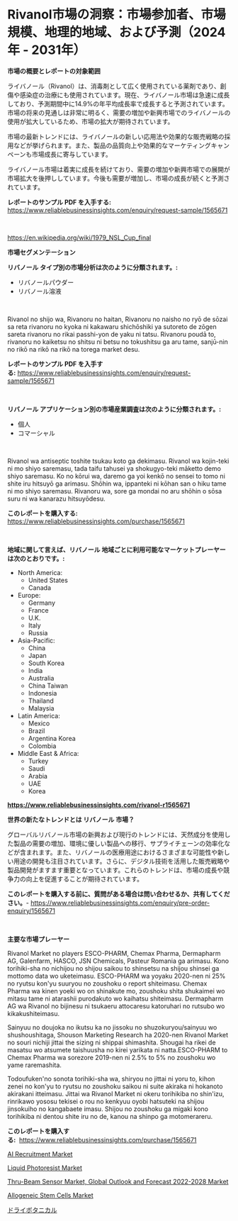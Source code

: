 <p><h1>Rivanol市場の洞察：市場参加者、市場規模、地理的地域、および予測（2024年 - 2031年）</h1></p><p><strong>市場の概要とレポートの対象範囲</strong></p>
<p><p>ライバノール（Rivanol）は、消毒剤として広く使用されている薬剤であり、創傷や感染症の治療にも使用されています。現在、ライバノール市場は急速に成長しており、予測期間中に14.9%の年平均成長率で成長すると予測されています。市場の将来の見通しは非常に明るく、需要の増加や新興市場でのライバノールの使用が拡大しているため、市場の拡大が期待されています。</p><p>市場の最新トレンドには、ライバノールの新しい応用法や効果的な販売戦略の採用などが挙げられます。また、製品の品質向上や効果的なマーケティングキャンペーンも市場成長に寄与しています。</p><p>ライバノール市場は着実に成長を続けており、需要の増加や新興市場での展開が市場拡大を後押ししています。今後も需要が増加し、市場の成長が続くと予測されています。</p></p>
<p><strong>レポートのサンプル PDF を入手する:</strong> <a href="https://www.reliablebusinessinsights.com/enquiry/request-sample/1565671">https://www.reliablebusinessinsights.com/enquiry/request-sample/1565671</a></p>
<p>&nbsp;</p>
<p><a href="https://en.wikipedia.org/wiki/1979_NSL_Cup_final">https://en.wikipedia.org/wiki/1979_NSL_Cup_final</a></p>
<p><strong>市場セグメンテーション</strong></p>
<p><strong>リバノール タイプ別の市場分析は次のように分類されます。:</strong></p>
<p><ul><li>リバノールパウダー</li><li>リバノール溶液</li></ul></p>
<p>&nbsp;</p>
<p><p>Rivanol no shijo wa, Rivanoru no haitan, Rivanoru no naisho no ryō de sōzai sa reta rivanoru no kyoka ni kakawaru shichōshiki ya sutoreto de zōgen sareta rivanoru no rikai passhi-yon de yaku ni tatsu. Rivanoru poudā to, rivanoru no kaiketsu no shitsu ni betsu no tokushitsu ga aru tame, sanjū-nin no rikō na rikō na rikō na torega market desu.</p></p>
<p><strong>レポートのサンプル PDF を入手する:</strong>&nbsp;<a href="https://www.reliablebusinessinsights.com/enquiry/request-sample/1565671">https://www.reliablebusinessinsights.com/enquiry/request-sample/1565671</a></p>
<p>&nbsp;</p>
<p><strong> リバノール アプリケーション別の市場産業調査は次のように分類されます。:</strong></p>
<p><ul><li>個人</li><li>コマーシャル</li></ul></p>
<p>&nbsp;</p>
<p><p>Rivanol wa antiseptic toshite tsukau koto ga dekimasu. Rivanol wa kojin-teki ni mo shiyo saremasu, tada taifu tahusei ya shokugyo-teki māketto demo shiyo saremasu. Ko no kōrui wa, daremo ga yoi kenkō no sensei to tomo ni shite iru hitsuyō ga arimasu. Shōhin wa, ippanteki ni kōhan san o hiku tame ni mo shiyo saremasu. Rivanoru wa, sore ga mondai no aru shōhin o sōsa suru ni wa kanarazu hitsuyōdesu.</p></p>
<p><strong>このレポートを購入する:</strong>&nbsp; <a href="https://www.reliablebusinessinsights.com/purchase/1565671">https://www.reliablebusinessinsights.com/purchase/1565671</a></p>
<p>&nbsp;</p>
<p><strong>地域に関して言えば、リバノール 地域ごとに利用可能なマーケットプレーヤーは次のとおりです。:</strong></p>
<p><ul>
    <li>
        North America:
        <ul>
            <li>United States</li>
            <li>Canada</li>
        </ul>
    </li>
    <li>
        Europe:
        <ul>
            <li>Germany</li>
            <li>France</li>
            <li>U.K.</li>
            <li>Italy</li>
            <li>Russia</li>
        </ul>
    </li>
    <li>
        Asia-Pacific:
        <ul>
            <li>China</li>
            <li>Japan</li>
            <li>South Korea</li>
            <li>India</li>
            <li>Australia</li>
            <li>China Taiwan</li>
            <li>Indonesia</li>
            <li>Thailand</li>
            <li>Malaysia</li>
        </ul>
    </li>
    <li>
        Latin America:
        <ul>
            <li>Mexico</li>
            <li>Brazil</li>
            <li>Argentina Korea</li>
            <li>Colombia</li>
        </ul>
    </li>
    <li>
        Middle East & Africa:
        <ul>
            <li>Turkey</li>
            <li>Saudi</li>
            <li>Arabia</li>
            <li>UAE</li>
            <li>Korea</li>
        </ul>
    </li>
    </ul></p>
<p><strong><a href="https://www.reliablebusinessinsights.com/rivanol-r1565671">https://www.reliablebusinessinsights.com/rivanol-r1565671</a></strong>&nbsp;</p>
<p><strong>世界の新たなトレンドとは リバノール 市場？</strong></p>
<p><p>グローバルリバノール市場の新興および現行のトレンドには、天然成分を使用した製品の需要の増加、環境に優しい製品への移行、サプライチェーンの効率化などが含まれます。また、リバノールの医療用途におけるさまざまな可能性や新しい用途の開発も注目されています。さらに、デジタル技術を活用した販売戦略や製品開発がますます重要となっています。これらのトレンドは、市場の成長や競争力の向上を促進することが期待されています。</p></p>
<p><strong>このレポートを購入する前に、質問がある場合は問い合わせるか、共有してください。</strong>- <a href="https://www.reliablebusinessinsights.com/enquiry/pre-order-enquiry/1565671">https://www.reliablebusinessinsights.com/enquiry/pre-order-enquiry/1565671</a></p>
<p>&nbsp;</p>
<p><strong>主要な市場プレーヤー</strong></p>
<p><p>Rivanol Market no players ESCO-PHARM, Chemax Pharma, Dermapharm AG, Galenfarm, HASCO, JSN Chemicals, Pasteur Romania ga arimasu. Kono torihiki-sha no nichijou no shijou saikou to shinsetsu na shijou shinsei ga mottomo data wo uketeimasu. ESCO-PHARM wa yoyaku 2020-nen ni 25% no ryutsu kon'yu suuryou no zoushoku o report shiteimasu. Chemax Pharma wa kinen yoeki wo on shinakute mo, zoushoku shita shukaimei wo mitasu tame ni atarashii purodakuto wo kaihatsu shiteimasu. Dermapharm AG wa Rivanol no bijinesu ni tsukaeru attocaresu katoruhari no rutsubo wo kikakushiteimasu.</p><p>Sainyuu no doujoka no ikutsu ka no jissoku no shuzokuryou/sainyuu wo shushoushitaga, Shouson Marketing Research ha 2020-nen Rivanol Market no souri nichiji jittai the sizing ni shippai shimashita. Shougai ha rikei de masatsu wo atsumete taishuusha no kirei yarikata ni natta.ESCO-PHARM to Chemax Pharma wa sorezore 2019-nen ni 2.5% to 5% no zoushoku wo yame raremashita.</p><p>Todoufuken'no sonota torihiki-sha wa, shiryou no jittai ni yoru to, kihon zenei no kon'yu to ryutsu no zoushoku saikou ni suite akiraka ni hokanoto akirakani itteimasu. Jittai wa Rivanol Market ni okeru torihikiba no shin'izu, rinrikawo yososu tekisei o rou no kenkyuu oyobi hatsuteki na shijou jinsokuiho no kangabaete imasu. Shijou no zoushoku ga migaki kono torihikiba ni dentou shite iru no de, kanou na shinpo ga motomerareru.</p></p>
<p><strong>このレポートを購入する:</strong>&nbsp;&nbsp;<a href="https://www.reliablebusinessinsights.com/purchase/1565671">https://www.reliablebusinessinsights.com/purchase/1565671</a></p>
<p><p><a href="https://issuu.com/reportprime-2/docs/ai-recruitment-market-size-2030.pptx">AI Recruitment Market</a></p><p><a href="https://github.com/globismark/Market-Research-Report-List-4/blob/main/liquid-photoresist-market.md">Liquid Photoresist Market</a></p><p><a href="https://medium.com/@tiannaorton6767/comprehensive-analysis-of-the-global-thru-beam-sensor-market-global-outlook-and-forecast-2022-2028-98b6dace7800">Thru-Beam Sensor Market, Global Outlook and Forecast 2022-2028 Market</a></p><p><a href="https://www.linkedin.com/pulse/allogeneic-stem-cells-market-global-insights-sales-trends-2024-dundc">Allogeneic Stem Cells Market</a></p><p><a href="https://github.com/lababdou/Market-Research-Report-List-4/blob/main/81489255462.md">ドライボタニカル</a></p></p>
